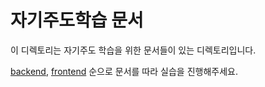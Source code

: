 # 자기주도학습 문서

이 디렉토리는 자기주도 학습을 위한 문서들이 있는 디렉토리입니다. 

[backend](backend/README.md), [frontend](frontend/README.md) 순으로 문서를 따라 실습을 진행해주세요.

